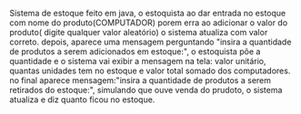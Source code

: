  Sistema de estoque feito em java, o estoquista ao dar entrada no estoque com nome do produto(COMPUTADOR) porem erra ao adicionar o valor do produto( digite qualquer valor aleatório) o sistema atualiza com valor correto.
 depois, aparece uma mensagem perguntando "insira a quantidade de produtos a serem adicionados em estoque:", o estoquista põe a quantidade e o sistema vai exibir a  mensagem na tela: valor unitário, quantas unidades tem no estoque e valor total somado  dos computadores.
 no final aparece mensagem:"insira a quantidade de produtos a serem retirados do estoque:", simulando que ouve venda do prudoto, o sistema atualiza e diz quanto ficou no estoque. 
